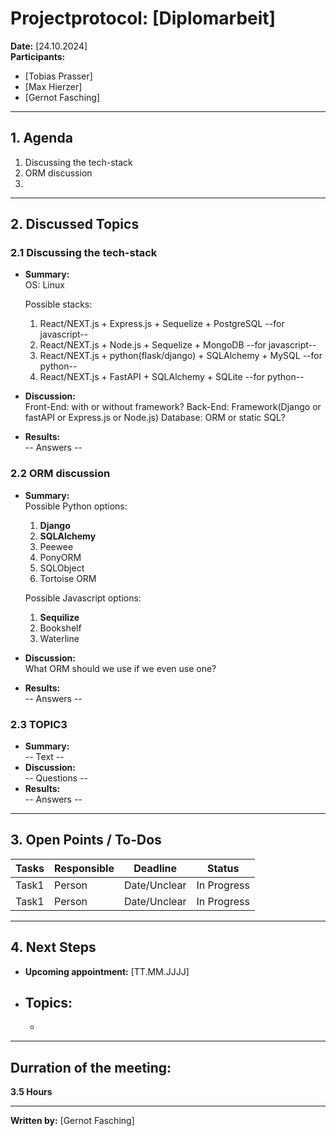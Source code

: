 # Projectprotocol: **[Diplomarbeit]**

**Date:** [24.10.2024]  
**Participants:**  
- [Tobias Prasser]  
- [Max Hierzer]  
- [Gernot Fasching]  

---

## 1. Agenda
1. Discussing the tech-stack
2. ORM discussion
3. 

---

## 2. Discussed Topics
### 2.1 Discussing the tech-stack
- **Summary:**  
  OS:
  Linux

  Possible stacks:
    1. React/NEXT.js + Express.js + Sequelize + PostgreSQL        --for javascript--
    2. React/NEXT.js + Node.js + Sequelize + MongoDB              --for javascript--
    3. React/NEXT.js + python(flask/django) + SQLAlchemy + MySQL  --for python--
    4. React/NEXT.js + FastAPI + SQLAlchemy + SQLite              --for python--
- **Discussion:**  
  Front-End: with or without framework?
  Back-End: Framework(Django or fastAPI or Express.js or Node.js)
  Database: ORM or static SQL?
- **Results:**  
  -- Answers --

### 2.2 ORM discussion
- **Summary:**  
  Possible Python options:
    1. **Django**
    2. **SQLAlchemy**
    3. Peewee
    4. PonyORM
    5. SQLObject
    6. Tortoise ORM

  Possible Javascript options:
    1. **Sequilize**
    2. Bookshelf
    3. Waterline
- **Discussion:**  
  What ORM should we use if we even use one?
- **Results:**  
  -- Answers --

### 2.3 TOPIC3
- **Summary:**  
  -- Text --
- **Discussion:**  
  -- Questions --
- **Results:**  
  -- Answers --

---

## 3. Open Points / To-Dos
| Tasks              | Responsible    | Deadline       | Status       |
|--------------------|----------------|----------------|--------------|
| Task1              | Person         | Date/Unclear   | In Progress  |
| Task1              | Person         | Date/Unclear   | In Progress  |

---

## 4. Next Steps
- **Upcoming appointment:** [TT.MM.JJJJ]  
- **Topics:**  
  - 
  -   

---

## Durration of the meeting:
 **3.5 Hours**

---

**Written by:** [Gernot Fasching]
